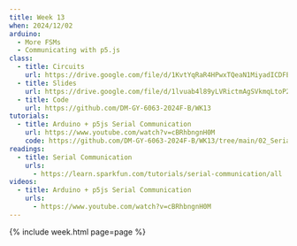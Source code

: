 ```yaml
---
title: Week 13
when: 2024/12/02
arduino:
  - More FSMs
  - Communicating with p5.js
class:
  - title: Circuits
    url: https://drive.google.com/file/d/1KvtYqRaR4HPwxTQeaN1MiyadICDFEWna/
  - title: Slides
    url: https://drive.google.com/file/d/1lvuab4l89yLVRictmAgSVkmqLtoP2x5V/
  - title: Code
    url: https://github.com/DM-GY-6063-2024F-B/WK13
tutorials:
  - title: Arduino + p5js Serial Communication
    url: https://www.youtube.com/watch?v=cBRhbngnH0M
    code: https://github.com/DM-GY-6063-2024F-B/WK13/tree/main/02_Serial_Request
readings:
  - title: Serial Communication
    urls:
      - https://learn.sparkfun.com/tutorials/serial-communication/all
videos:
  - title: Arduino + p5js Serial Communication
    urls:
      - https://www.youtube.com/watch?v=cBRhbngnH0M
---
```

{% include week.html page=page %}

